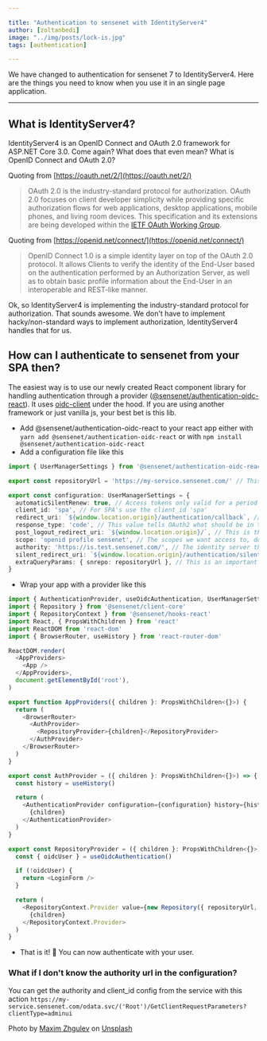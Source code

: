```yaml
---

title: "Authentication to sensenet with IdentityServer4"
author: [zoltanbedi]
image: "../img/posts/lock-is.jpg"
tags: [authentication]

---
```


We have changed to authentication for sensenet 7 to IdentityServer4. 
Here are the things you need to know when you use it in an single page application.

---

## What is IdentityServer4?

IdentityServer4 is an OpenID Connect and OAuth 2.0 framework for ASP.NET Core 3.0. Come again? What does that even mean? What is OpenID Connect and OAuth 2.0? 

Quoting from [https://oauth.net/2/](https://oauth.net/2/)
> OAuth 2.0 is the industry-standard protocol for authorization. OAuth 2.0 focuses on client developer simplicity while providing specific authorization flows for web applications, desktop applications, mobile phones, and living room devices. This specification and its extensions are being developed within the [IETF OAuth Working Group](https://www.ietf.org/mailman/listinfo/oauth).

Quoting from [https://openid.net/connect/](https://openid.net/connect/)
> OpenID Connect 1.0 is a simple identity layer on top of the OAuth 2.0 protocol. It allows Clients to verify the identity of the End-User based on the authentication performed by an Authorization Server, as well as to obtain basic profile information about the End-User in an interoperable and REST-like manner.

Ok, so IdentityServer4 is implementing the industry-standard protocol for authorization. That sounds awesome. We don't have to implement hacky/non-standard ways to implement authorization, IdentityServer4 handles that for us.

## How can I authenticate to sensenet from your SPA then?

The easiest way is to use our newly created React component library for handling authentication through a provider ([@sensenet/authentication-oidc-react](https://www.npmjs.com/package/@sensenet/authentication-oidc-react)). It uses [oidc-client](https://www.npmjs.com/package/oidc-client) under the hood. If you are using another framework or just vanilla js, your best bet is this lib.

- Add @sensenet/authentication-oidc-react to your react app either with `yarn add @sensenet/authentication-oidc-react` or with `npm install @sensenet/authentication-oidc-react`
- Add a configuration file like this 

```typescript
import { UserManagerSettings } from '@sensenet/authentication-oidc-react'

export const repositoryUrl = 'https://my-service.sensenet.com/' // This is the repository you want to log in to

export const configuration: UserManagerSettings = {
  automaticSilentRenew: true, // Access tokens only valid for a period of time with this set to true it will be renewed 1 minute before expiration
  client_id: 'spa', // For SPA's use the client_id 'spa'
  redirect_uri: `${window.location.origin}/authentication/callback`, // This is the url it will return with the access token
  response_type: 'code', // This value tells OAuth2 what should be in the response, we want the access token
  post_logout_redirect_uri: `${window.location.origin}/`, // This is the url the server will redirect after logout
  scope: 'openid profile sensenet', // The scopes we want access to, don't forget to add sensenet!
  authority: 'https://is.test.sensenet.com/', // The identity server that will talk with our repository
  silent_redirect_uri: `${window.location.origin}/authentication/silent_callback`, // This url is going to be called for silent login
  extraQueryParams: { snrepo: repositoryUrl }, // This is an important bit, we need to set snrepo to our repositoryUrl so IdentityServer will know who should it talk to for authorization
}
```

- Wrap your app with a provider like this

```typescript
import { AuthenticationProvider, useOidcAuthentication, UserManagerSettings } from '@sensenet/authentication-oidc-react'
import { Repository } from '@sensenet/client-core'
import { RepositoryContext } from '@sensenet/hooks-react'
import React, { PropsWithChildren } from 'react'
import ReactDOM from 'react-dom'
import { BrowserRouter, useHistory } from 'react-router-dom'

ReactDOM.render(
  <AppProviders>
    <App />
  </AppProviders>,
  document.getElementById('root'),
)

export function AppProviders({ children }: PropsWithChildren<{}>) {
  return (
    <BrowserRouter>
      <AuthProvider>
        <RepositoryProvider>{children}</RepositoryProvider>
      </AuthProvider>
    </BrowserRouter>
  )
}

export const AuthProvider = ({ children }: PropsWithChildren<{}>) => {
  const history = useHistory()

  return (
    <AuthenticationProvider configuration={configuration} history={history}>
      {children}
    </AuthenticationProvider>
  )
}

export const RepositoryProvider = ({ children }: PropsWithChildren<{}>) => {
  const { oidcUser } = useOidcAuthentication()

  if (!oidcUser) {
    return <LoginForm />
  }

  return (
    <RepositoryContext.Provider value={new Repository({ repositoryUrl, token: oidcUser.access_token })}>
      {children}
    </RepositoryContext.Provider>
  )
}
```

- That is it! 🎉 You can now authenticate with your user.


### What if I don't know the authority url in the configuration?

You can get the authority and client_id config from the service with this action `https://my-service.sensenet.com/odata.svc/('Root')/GetClientRequestParameters?clientType=adminui`

Photo by [Maxim Zhgulev](https://unsplash.com/@jemjoyrussia?utm_source=unsplash&utm_medium=referral&utm_content=creditCopyText) on [Unsplash](https://unsplash.com/s/photos/lock?utm_source=unsplash&utm_medium=referral&utm_content=creditCopyText)